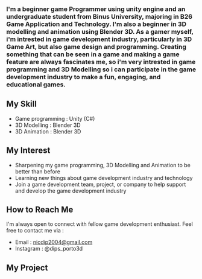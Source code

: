 <h3 align="left"> I'm a beginner game Programmer using unity engine and an undergraduate student from Binus University, majoring in B26 Game Application and Technology. I'm also a beginner in 3D modelling and animation using Blender 3D. As a gamer myself, i'm intrested in game development industry, particularly in 3D Game Art, but also game design and programming. Creating something that can be seen in a game and making a game feature are always fascinates me, so i'm very intrested in game programming and 3D Modelling so i can participate in the game development industry to make a fun, engaging, and educational games.</h3>

## My Skill
- Game programming : Unity (C#)
- 3D Modelling : Blender 3D
- 3D Animation : Blender 3D

## My Interest 
- Sharpening my game programming, 3D Modelling and Animation to be better than before
- Learning new things about game development industry and technology
- Join a game development team, project, or company to help support and develop the game development industry

## How to Reach Me
I'm always open to connect with fellow game development enthusiast. Feel free to contact me via :
- Email : nicdip2004@gmail.com
- Instagram : @dips_porto3d

## My Project
